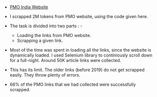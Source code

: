 - [PMO India Website](https://www.pmindia.gov.in/ory/%e0%ac%b8%e0%ac%a6%e0%ad%8d%e0%ad%9f%e0%ac%a4%e0%ac%ae-%e0%ac%96%e0%ac%ac%e0%ac%b0/)

- I scrapped 2M tokens from PMO website, using the code given here.

- The task is divided into two parts : -
  - Loading the links from PMO website.
  - Scrapping a given link.

- Most of the time was spent in loading all the links, since the website is dynamically loaded. I used Selenium library to continiously scroll down for a full-night. Around 50K article links were collected.

- This has its limit. The older links (before 2019) do not get scrapped easily. They throw plenty of errors. 

- 66% of the PMO links that we had collected were successfully scrapped. 
